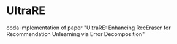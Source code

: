 # UltraRE
coda implementation of paper "UltraRE: Enhancing RecEraser for Recommendation Unlearning via Error Decomposition"
